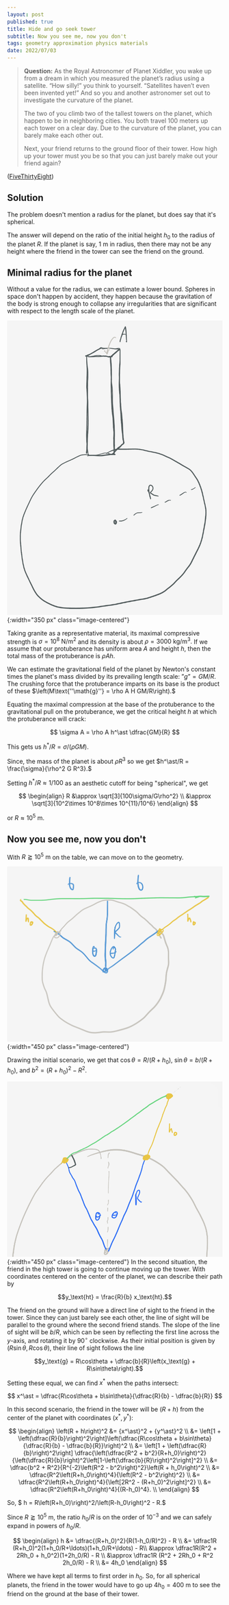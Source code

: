 ```yaml
---
layout: post
published: true
title: Hide and go seek tower
subtitle: Now you see me, now you don't
tags: geometry approximation physics materials
date: 2022/07/03
---
```


>**Question:** As the Royal Astronomer of Planet Xiddler, you wake up from a dream in which you measured the planet’s radius using a satellite. “How silly!” you think to yourself. “Satellites haven’t even been invented yet!” And so you and another astronomer set out to investigate the curvature of the planet.
>
>The two of you climb two of the tallest towers on the planet, which happen to be in neighboring cities. You both travel 100 meters up each tower on a clear day. Due to the curvature of the planet, you can barely make each other out.
>
>Next, your friend returns to the ground floor of their tower. How high up your tower must you be so that you can just barely make out your friend again?

<!--more-->

([FiveThirtyEight](URL))

## Solution

The problem doesn't mention a radius for the planet, but does say that it's spherical. 

The answer will depend on the ratio of the initial height $h_0$ to the radius of the planet $R$. If the planet is say, $1\text{ m}$ in radius, then there may not be any height where the friend in the tower can see the friend on the ground. 

## Minimal radius for the planet

Without a value for the radius, we can estimate a lower bound. Spheres in space don't happen by accident, they happen because the gravitation of the body is strong enough to collapse any irregularities that are significant with respect to the length scale of the planet. 

![](/img/2022-07-03-protuberance.png){:width="350 px" class="image-centered"}

Taking granite as a representative material, its maximal compressive strength is $\sigma = 10^8 \text{ N/m}^2$ and its density is about $\rho = 3000 \text{ kg/m}^3.$ If we assume that our protuberance has uniform area $A$ and height $h$, then the total mass of the protuberance is $\rho A h.$ 

We can estimate the gravitational field of the planet by Newton's constant times the planet's mass divided by its prevailing length scale: $\text{''}g\text{''}=GM/R.$ The crushing force that the protuberance imparts on its base is the product of these $\left(M\text{''\math{g}''} = \rho A H GM/R\right).$

Equating the maximal compression at the base of the protuberance to the gravitational pull on the protuberance, we get the critical height $h$ at which the protuberance will crack:

$$
  \sigma A = \rho A h^\ast \dfrac{GM}{R}
$$

This gets us $h^\ast/R = \sigma/\left(\rho GM\right).$

Since, the mass of the planet is about $\rho R^3$ so we get $h^\ast/R = \frac{\sigma}{\rho^2 G R^3}.$

Setting $h^\ast/R \approx 1/100$ as an aesthetic cutoff for being "spherical", we get 

$$
  \begin{align}
    R &\approx \sqrt[3]{100\sigma/G\rho^2} \\
    &\approx \sqrt[3]{10^2\times 10^8\times 10^{11}/10^6}
  \end{align}
 $$ 
 
or $R\approx 10^5\text{ m}.$

## Now you see me, now you don't

With $R \gtrapprox 10^{5}\text{ m}$ on the table, we can move on to the geometry. 

![](/img/2022-07-03-first-towers.png){:width="450 px" class="image-centered"}

Drawing the initial scenario, we get that $\cos\theta = R/(R + h_0),$ $\sin\theta = b/(R + h_0),$ and $b^2 = (R + h_0)^2 - R^2.$

![](/img/2022-07-03-second-towers.png){:width="450 px" class="image-centered"}
In the second situation, the friend in the high tower is going to continue moving up the tower. With coordinates centered on the center of the planet, we can describe their path by 

$$y_\text{ht} = \frac{R}{b} x_\text{ht}.$$

The friend on the ground will have a direct line of sight to the friend in the tower. Since they can just barely see each other, the line of sight will be parallel to the ground where the second friend stands. The slope of the line of sight will be $b/R,$ which can be seen by reflecting the first line across the $y$-axis, and rotating it by $90^\circ$ clockwise. As their initial position is given by $(R\sin\theta, R\cos\theta),$ their line of sight follows the line 

$$y_\text{g} = R\cos\theta + \dfrac{b}{R}\left(x_\text{g} + R\sin\theta\right).$$

Setting these equal, we can find $x^\ast$ when the paths intersect:

$$
  x^\ast = \dfrac{R\cos\theta + b\sin\theta}{\dfrac{R}{b} - \dfrac{b}{R}}
$$

In this second scenario, the friend in the tower will be $(R+h)$ from the center of the planet with coordinates $\left(x^\ast, y^\ast\right):$

$$
  \begin{align}
  \left(R + h\right)^2 &= {x^\ast}^2 + {y^\ast}^2 \\
  &= \left[1 + \left(\dfrac{R}{b}\right)^2\right]\left(\dfrac{R\cos\theta + b\sin\theta}{\dfrac{R}{b} - \dfrac{b}{R}}\right)^2 \\
    &= \left[1 + \left(\dfrac{R}{b}\right)^2\right] \dfrac{\left(\dfrac{R^2 + b^2}{R+h_0}\right)^2}{\left(\dfrac{R}{b}\right)^2\left[1-\left(\dfrac{b}{R}\right)^2\right]^2} \\
    &= \dfrac{b^2 + R^2}{R^{-2}\left(R^2 - b^2\right)^2}\left(R + h_0\right)^2 \\
    &= \dfrac{R^2\left(R+h_0\right)^4}{\left(R^2 - b^2\right)^2} \\
    &= \dfrac{R^2\left(R+h_0\right)^4}{\left[2R^2 - (R+h_0)^2\right]^2} \\
    &= \dfrac{R^2\left(R+h_0\right)^4}{(R-h_0)^4}. \\
  \end{align}
$$

So, $ h = R\left(R+h_0)\right)^2/\left(R-h_0\right)^2 - R.$

Since $R \gtrapprox 10^5\text{ m},$ the ratio $h_0/R$ is on the order of $10^{-3}$ and we can safely expand in powers of $h_0/R.$

$$
  \begin{align}
  h &= \dfrac{(R+h_0)^2}{R(1-h_0/R)^2} - R \\
    &= \dfrac1R (R+h_0)^2(1+h_0/R+\ldots)(1+h_0/R+\ldots) - R\\
    &\approx \dfrac1R(R^2 + 2Rh_0 + h_0^2)(1+2h_0/R) - R \\
    &\approx \dfrac1R (R^2 + 2Rh_0 + R^2 2h_0/R) - R \\
    &= 4h_0
  \end{align}
$$

Where we have kept all terms to first order in $h_0.$ So, for all spherical planets, the friend in the tower would have to go up $4h_0 = 400\text{ m}$ to see the friend on the ground at the base of their tower.

<br>
